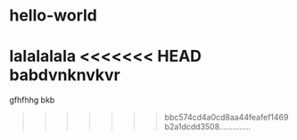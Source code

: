 
# hello-world
lalalalala
<<<<<<< HEAD
babdvnknvkvr
=======
gfhfhhg
bkb
>>>>>>> bbc574cd4a0cd8aa44feafef1469b2a1dcdd3508..............
